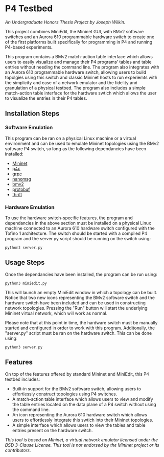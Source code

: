 P4 Testbed
========================================================
*An Undergraduate Honors Thesis Project by Joseph Wilkin.*

This project combines MiniEdit, the Mininet GUI, with BMv2 software switches and an Aurora 610 programmable hardware switch to create one of the first platforms built specifically for programming in P4 and running P4-based experiments.

This program contains a BMv2 match-action table interface which allows users to easily visualize and manage their P4 programs' tables and table entries without needing the command line. The program also integrates with an Aurora 610 programmable hardware switch, allowing users to build topolgies using this switch and classic Mininet hosts to run experiemts with the simplicity and ease of a network emulator and the fidelity and granulation of a physical testbed. The program also includes a simple match-action table interface for the hardware swtich which allows the user to visualize the entries in their P4 tables.

## Installation Steps

### Software Emulation

This program can be ran on a physical Linux machine or a virtual environment and can be used to emulate Mininet topologies using the BMv2 software P4 switch, so long as the following dependancies have been installed:

* [Mininet](https://github.com/mininet/mininet)
* [p4c](https://github.com/p4lang/p4c)
* [grpc](https://github.com/grpc/grpc)
* [nanomsg](https://github.com/nanomsg/nanomsg)
* [bmv2](https://github.com/p4lang/behavioral-model)
* [protobuf](https://github.com/protocolbuffers/protobuf)
* [thrift](https://github.com/apache/thrift)

### Hardware Emulation

To use the hardware switch-specific features, the program and dependancies in the above section must be installed on a physical Linux machine connected to an Aurora 610 hardware switch configured with the Tofino 1 architecture. The switch should be started with a compiled P4 program and the server.py script should be running on the switch using:

`python3 server.py`

## Usage Steps

Once the dependancies have been installed, the program can be run using:

`python3 miniedit.py`

This will launch an empty MiniEdit window in which a topology can be built. Notice that two new icons representing the BMv2 software switch and the hardware switch have been included and can be used in constructing network topologies. Pressing the "Run" button will start the underlying Mininet virtual network, which will work as normal.

Please note that at this point in time, the hardware switch must be manually started and configured in order to work with this program. Additonally, the "server.py" script must be ran on the hardware switch. This can be done using:

`python3 server.py`

## Features

On top of the features offered by standard Mininet and MiniEdit, this P4 testbed includes:

* Built-in support for the BMv2 software switch, allowing users to effortlessly construct topologies using P4 switches.
* A match-action table interface which allows users to view and modify the table entries located on the data plane of a P4 switch without using the command line.
* An icon representing the Aurora 610 hardware switch which allows users to effortlessly integrate this swtich into their Mininet topologies.
* A simple interface which allows users to view the tables and table entries present on the hardware switch.

*This tool is based on Mininet, a virtual network emulator licensed under the BSD 3-Clause License. This tool is not endorsed by the Mininet project or its contributors.*
